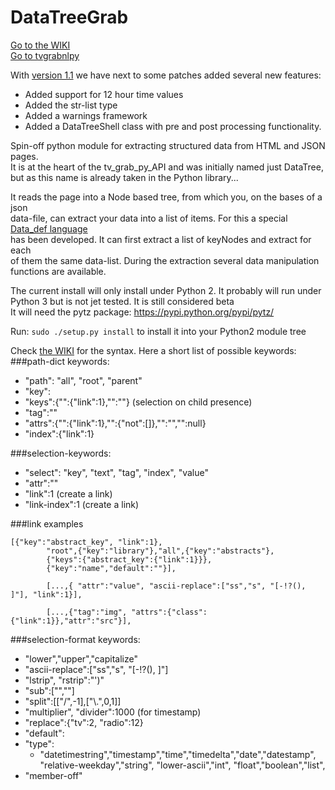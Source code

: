 # DataTreeGrab
[Go to the WIKI](https://github.com/tvgrabbers/DataTree/wiki)  
[Go to tvgrabnlpy](https://github.com/tvgrabbers/tvgrabnlpy)  

With [version 1.1](https://github.com/tvgrabbers/DataTree/releases/tag/beta-1.1.0-p20160626) we have next to some patches added several new features:  
 * Added support for 12 hour time values
 * Added the str-list type 
 * Added a warnings framework
 * Added a DataTreeShell class with pre and post processing functionality.

Spin-off python module for extracting structured data from HTML and JSON pages.  
It is at the heart of the tv_grab_py_API and was initially named just DataTree,  
but as this name is already taken in the Python library...

It reads the page into a Node based tree, from which you, on the bases of a json  
data-file, can extract your data into a list of items. For this a special [Data_def language](https://github.com/tvgrabbers/DataTree/wiki/data_def_language)  
has been developed. It can first extract a list of keyNodes and extract for each  
of them the same data-list. During the extraction several data manipulation  
functions are available.  

The current install will only install under Python 2. It probably will run under  
Python 3 but is not jet tested. It is still considered beta  
It will need the pytz package: https://pypi.python.org/pypi/pytz/ 

Run: `sudo ./setup.py install` to install it into your Python2 module tree

Check [the WIKI](https://github.com/tvgrabbers/DataTree/wiki) for the syntax. Here a short list of possible keywords:      
###path-dict keywords:
 * "path": "all", "root", "parent"
 * "key":<name>
 * "keys":{"<name>":{"link":1},"<name>":""} (selection on child presence)
 * "tag":"<name>"
 * "attrs":{"<name>":{"link":1},"<name>":{"not":[]},"<name>":"","<name>":null}
 * "index":{"link":1}

###selection-keywords:
 * "select": "key", "text", "tag", "index", "value"
 * "attr":"<name>"
 * "link":1		(create a link)
 * "link-index":1		(create a link)

###link examples
```
[{"key":"abstract_key", "link":1},
        "root",{"key":"library"},"all",{"key":"abstracts"},
        {"keys":{"abstract_key":{"link":1}}},
        {"key":"name","default":""}],

        [...,{ "attr":"value", "ascii-replace":["ss","s", "[-!?(), ]"], "link":1}],

        [...,{"tag":"img", "attrs":{"class": {"link":1}},"attr":"src"}],
```
###selection-format keywords:
 * "lower","upper","capitalize"
 * "ascii-replace":["ss","s", "[-!?(), ]"]
 * "lstrip", "rstrip":"')"
 * "sub":["",""]
 * "split":[["/",-1],["\\.",0,1]]
 * "multiplier", "divider":1000	(for timestamp)
 * "replace":{"tv":2, "radio":12}
 * "default":
 * "type":
   * "datetimestring","timestamp","time","timedelta","date","datestamp", "relative-weekday","string", "lower-ascii","int", "float","boolean","list",
 * "member-off"

